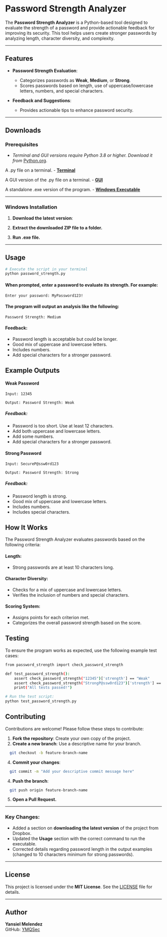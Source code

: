# Password Strength Analyzer

The **Password Strength Analyzer** is a Python-based tool designed to evaluate the strength of a password and provide actionable feedback for improving its security. This tool helps users create stronger passwords by analyzing length, character diversity, and complexity.

---

## Features

- **Password Strength Evaluation**:
  - Categorizes passwords as **Weak**, **Medium**, or **Strong**.
  - Scores passwords based on length, use of uppercase/lowercase letters, numbers, and special characters.
  
- **Feedback and Suggestions**:
  - Provides actionable tips to enhance password security.

---

## Downloads

### Prerequisites

- *Terminal and GUI versions require Python 3.8 or higher. Download it from* [Python.org](https://www.python.org).

A .py file on a terminal. - [**Terminal**](https://github.com/YMQSec/Projects/blob/6e48ab8e8ca94ebe97bd966bd565e97e7e0e1ba0/Password%20Strength%20Analyzer/password_strength.py)

A GUI version of the .py file on a terminal. - [**GUI**](https://github.com/YMQSec/Projects/blob/6e48ab8e8ca94ebe97bd966bd565e97e7e0e1ba0/Password%20Strength%20Analyzer/gui_password_analyzer.py)

A standalone .exe version of the program. - [**Windows Executable**](https://www.dropbox.com/scl/fi/8ebgsehqwl0d8mg72myu8/Password-Strength-Analyzer.zip?rlkey=qrq6ngyhmkn1xwrc5524obxfr&st=9h29kj3k&dl=1)

---

### Windows Installation

1. **Download the latest version**:

2. **Extract the downloaded ZIP file to a folder.**

3. **Run .exe file.**

---

## Usage
```bash
# Execute the script in your terminal
python password_strength.py
```
#### When prompted, enter a password to evaluate its strength. For example:

`Enter your password: MyPassword123!`

#### The program will output an analysis like the following:

`Password Strength: Medium`

#### Feedback:
- Password length is acceptable but could be longer.
- Good mix of uppercase and lowercase letters.
- Includes numbers.
- Add special characters for a stronger password.

## Example Outputs

#### Weak Password
`Input: 12345`

``Output: Password Strength: Weak``

##### Feedback:
- Password is too short. Use at least 12 characters.
- Add both uppercase and lowercase letters.
- Add some numbers.
- Add special characters for a stronger password.

#### Strong Password
`Input: SecureP@ssw0rd123`

``Output: Password Strength: Strong``

##### Feedback:
- Password length is strong.
- Good mix of uppercase and lowercase letters.
- Includes numbers.
- Includes special characters.

## How It Works

The Password Strength Analyzer evaluates passwords based on the following criteria:

#### Length:
- Strong passwords are at least 10 characters long.

#### Character Diversity:
- Checks for a mix of uppercase and lowercase letters.
- Verifies the inclusion of numbers and special characters.

#### Scoring System:
- Assigns points for each criterion met.
- Categorizes the overall password strength based on the score.

## Testing
To ensure the program works as expected, use the following example test cases:

```bash
from password_strength import check_password_strength

def test_password_strength():
    assert check_password_strength("12345")['strength'] == "Weak"
    assert check_password_strength("StrongP@ssw0rd123")['strength'] == "Strong"
    print("All tests passed!")

# Run the test script:
python test_password_strength.py
```
## Contributing

Contributions are welcome! Please follow these steps to contribute:

1. **Fork the repository**: Create your own copy of the project.
2. **Create a new branch**: Use a descriptive name for your branch.
```bash
  git checkout -b feature-branch-name
```
4. **Commit your changes**:
```bash
  git commit -m "Add your descriptive commit message here"
```
4. **Push the branch**:
```bash
  git push origin feature-branch-name
```
5. **Open a Pull Request.**

---
### Key Changes:
- Added a section on **downloading the latest version** of the project from Dropbox.
- Updated the **Usage** section with the correct command to run the executable.
- Corrected details regarding password length in the output examples (changed to 10 characters minimum for strong passwords).

---

## License

This project is licensed under the **MIT License**. See the [LICENSE](LICENSE) file for details.

---

## Author

**Yansiel Melendez**  
GitHub: [YMQSec](https://github.com/YMQSec)
